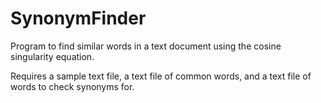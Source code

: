 # SynonymFinder
Program to find similar words in a text document using the cosine singularity equation.

Requires a sample text file, a text file of common words, and a text file of words to check synonyms for.
